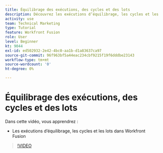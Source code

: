 ```yaml
---
title: Équilibrage des exécutions, des cycles et des lots
description: Découvrez les exécutions d’équilibrage, les cycles et les lots dans [!DNL Adobe Workfront Fusion].
activity: use
team: Technical Marketing
type: Tutorial
feature: Workfront Fusion
role: User
level: Beginner
kt: 9044
exl-id: ed502932-2e42-4bc0-aa1b-d1a83637ca97
source-git-commit: 96f963bf5a44eac234cbf9215f19f6dddbe23143
workflow-type: tm+mt
source-wordcount: '0'
ht-degree: 0%

---
```


# Équilibrage des exécutions, des cycles et des lots

Dans cette vidéo, vous apprendrez :

* Les exécutions d’équilibrage, les cycles et les lots dans Workfront Fusion

>[!VIDEO](https://video.tv.adobe.com/v/335285/?quality=12)
